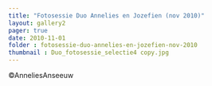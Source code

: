 ```yaml
---
title: "Fotosessie Duo Annelies en Jozefien (nov 2010)"
layout: gallery2 
pager: true
date: 2010-11-01
folder : fotosessie-duo-annelies-en-jozefien-nov-2010
thumbnail : Duo_fotosessie_selectie4 copy.jpg
---
```

©AnneliesAnseeuw

